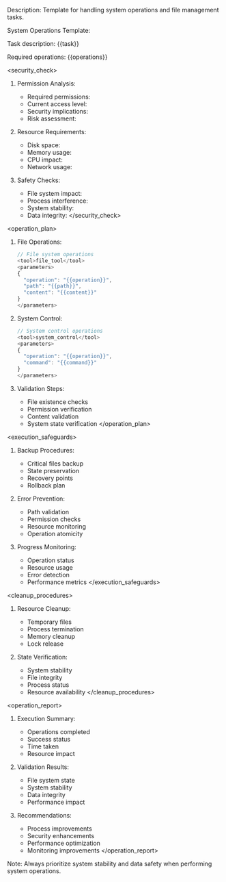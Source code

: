 Description:
Template for handling system operations and file management tasks.

System Operations Template:

Task description:
{{task}}

Required operations:
{{operations}}

<security_check>
1. Permission Analysis:
   - Required permissions:
   - Current access level:
   - Security implications:
   - Risk assessment:

2. Resource Requirements:
   - Disk space:
   - Memory usage:
   - CPU impact:
   - Network usage:

3. Safety Checks:
   - File system impact:
   - Process interference:
   - System stability:
   - Data integrity:
</security_check>

<operation_plan>
1. File Operations:
   ```typescript
   // File system operations
   <tool>file_tool</tool>
   <parameters>
   {
     "operation": "{{operation}}",
     "path": "{{path}}",
     "content": "{{content}}"
   }
   </parameters>
   ```

2. System Control:
   ```typescript
   // System control operations
   <tool>system_control</tool>
   <parameters>
   {
     "operation": "{{operation}}",
     "command": "{{command}}"
   }
   </parameters>
   ```

3. Validation Steps:
   - File existence checks
   - Permission verification
   - Content validation
   - System state verification
</operation_plan>

<execution_safeguards>
1. Backup Procedures:
   - Critical files backup
   - State preservation
   - Recovery points
   - Rollback plan

2. Error Prevention:
   - Path validation
   - Permission checks
   - Resource monitoring
   - Operation atomicity

3. Progress Monitoring:
   - Operation status
   - Resource usage
   - Error detection
   - Performance metrics
</execution_safeguards>

<cleanup_procedures>
1. Resource Cleanup:
   - Temporary files
   - Process termination
   - Memory cleanup
   - Lock release

2. State Verification:
   - System stability
   - File integrity
   - Process status
   - Resource availability
</cleanup_procedures>

<operation_report>
1. Execution Summary:
   - Operations completed
   - Success status
   - Time taken
   - Resource impact

2. Validation Results:
   - File system state
   - System stability
   - Data integrity
   - Performance impact

3. Recommendations:
   - Process improvements
   - Security enhancements
   - Performance optimization
   - Monitoring improvements
</operation_report>

Note: Always prioritize system stability and data safety when performing system operations.